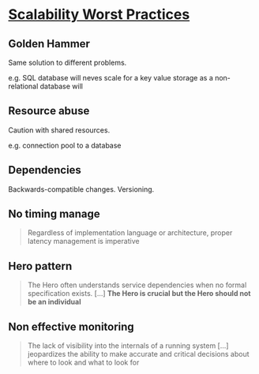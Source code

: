 # [Scalability Worst Practices](https://www.infoq.com/articles/scalability-worst-practices/)

## Golden Hammer

Same solution to different problems.

e.g. SQL database will neves scale for a key value storage as a non-relational database will

## Resource abuse

Caution with shared resources.

e.g. connection pool to a database

## Dependencies

Backwards-compatible changes. Versioning.

## No timing manage

> Regardless of implementation language or architecture, proper latency management is imperative

## Hero pattern

> The Hero often understands service dependencies when no formal specification exists. [...] **The Hero is crucial but the Hero should not be an individual**

## Non effective monitoring

> The lack of visibility into the internals of a running system [...] jeopardizes the ability to make accurate and critical decisions about where to look and what to look for


